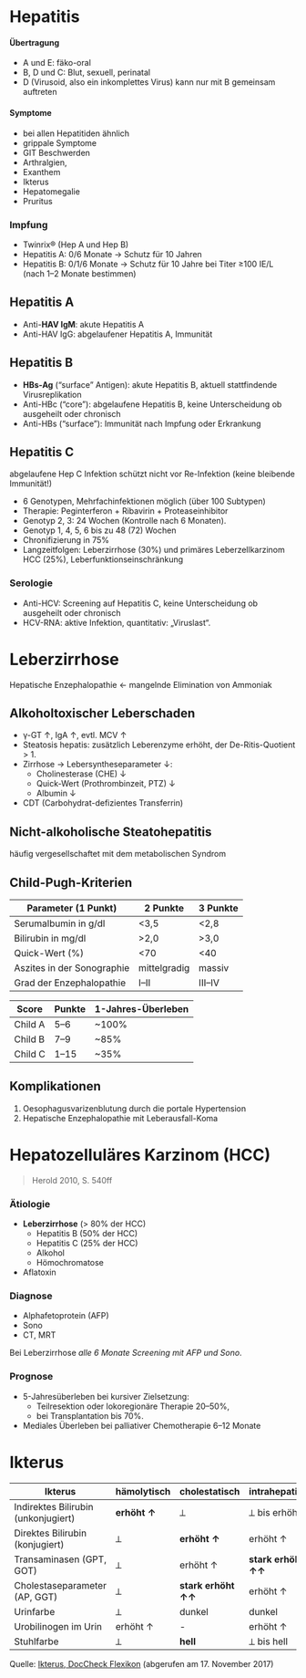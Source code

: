# Hepatitis

#### Übertragung
- A und E: fäko-oral- B, D und C: Blut, sexuell, perinatal
- D (Virusoid, also ein inkomplettes Virus) kann nur mit B gemeinsam auftreten#### Symptome
- bei allen Hepatitiden ähnlich
- grippale Symptome
- GIT Beschwerden
- Arthralgien,- Exanthem- Ikterus
- Hepatomegalie
- Pruritus

### Impfung

- Twinrix® (Hep A und Hep B)
- Hepatitis A: 0/6 Monate → Schutz für 10 Jahren
- Hepatitis B: 0/1/6 Monate → Schutz für 10 Jahre bei Titer ≥100 IE/L (nach 1–2 Monate bestimmen)


## Hepatitis A


- Anti-**HAV IgM**: akute Hepatitis A
- Anti-HAV IgG: abgelaufener Hepatitis A, Immunität


## Hepatitis B


- **HBs-Ag** (“surface” Antigen): akute Hepatitis B, aktuell stattfindende Virusreplikation
- Anti-HBc (“core”): abgelaufene Hepatitis B, keine Unterscheidung ob ausgeheilt oder chronisch
- Anti-HBs (“surface”): Immunität nach Impfung oder Erkrankung




## Hepatitis C

abgelaufene Hep C Infektion schützt nicht vor Re-Infektion (keine bleibende Immunität!)- 6 Genotypen, Mehrfachinfektionen möglich (über 100 Subtypen)
- Therapie: Peginterferon + Ribavirin + Proteaseinhibitor- Genotyp 2, 3: 24 Wochen (Kontrolle nach 6 Monaten).- Genotyp 1, 4, 5, 6 bis zu 48 (72) Wochen- Chronifizierung in 75%- Langzeitfolgen: Leberzirrhose (30%) und primäres Leberzellkarzinom HCC (25%),Leberfunktionseinschränkung
<!-- neue Therapien? -->
### Serologie

- Anti-HCV: Screening auf Hepatitis C, keine Unterscheidung ob ausgeheilt oder chronisch
- HCV-RNA: aktive Infektion, quantitativ: „Viruslast“.

# Leberzirrhose

Hepatische Enzephalopathie ← mangelnde Elimination von Ammoniak

## Alkoholtoxischer Leberschaden

- γ-GT ↑, IgA ↑, evtl. MCV ↑
- Steatosis hepatis: zusätzlich Leberenzyme erhöht, der De-Ritis-Quotient > 1. 
- Zirrhose → Lebersyntheseparameter ↓:
	- Cholinesterase (CHE) ↓
	- Quick-Wert (Prothrombinzeit, PTZ) ↓
	- Albumin ↓
- CDT (Carbohydrat-defizientes Transferrin)

## Nicht-alkoholische Steatohepatitis

häufig vergesellschaftet mit dem metabolischen Syndrom

## Child-Pugh-Kriterien

| Parameter (1 Punkt)                | 2 Punkte     | 3 Punkte |
|------------------------------------|--------------|----------|
| Serumalbumin in g/dl               | <3,5         | <2,8     |
| Bilirubin in mg/dl                 | >2,0         | >3,0     |
| Quick-Wert (%)                     | <70          | <40      |
| Aszites in der Sonographie         | mittelgradig | massiv   |
| Grad der Enzephalopathie           | I–II         | III–IV   |


| Score   | Punkte | 1-Jahres-Überleben |
|---------|--------|--------------------|
| Child A | 5–6    | ~100%              |
| Child B | 7–9    | ~85%               |
| Child C | 1–15   | ~35%               |



## Komplikationen

1. Oesophagusvarizenblutung durch die portale Hypertension2. Hepatische Enzephalopathie mit Leberausfall-Koma

# Hepatozelluläres Karzinom (HCC)

> Herold 2010, S. 540ff

### Ätiologie

- **Leberzirrhose** (> 80% der HCC)
	- Hepatitis B (50% der HCC) 
	- Hepatitis C (25% der HCC)
	- Alkohol
	- Hömochromatose
- Aflatoxin

### Diagnose

- Alphafetoprotein (AFP)
- Sono
- CT, MRT

Bei Leberzirrhose *alle 6 Monate Screening mit AFP und Sono*.

### Prognose

- 5-Jahresüberleben bei kursiver Zielsetzung:
	- Teilresektion oder lokoregionäre Therapie 20–50%,
	- bei Transplantation bis 70%.
- Mediales Überleben bei palliativer Chemotherapie 6–12 Monate

# Ikterus

| Ikterus                             | hämolytisch  | cholestatisch       | intrahepatisch      |
|-------------------------------------|--------------|---------------------|---------------------|
| Indirektes Bilirubin (unkonjugiert) | **erhöht ↑** | ⟂                   | ⟂ bis erhöht ↑      |
| Direktes Bilirubin (konjugiert)     | ⟂            | **erhöht ↑**        | erhöht ↑            |
| Transaminasen (GPT, GOT)            | ⟂            | erhöht ↑            | **stark erhöht ↑↑** |
| Cholestaseparameter (AP, GGT)       | ⟂            | **stark erhöht ↑↑** | erhöht ↑            |
| Urinfarbe                           | ⟂            | dunkel              | dunkel              |
| Urobilinogen im Urin                | erhöht ↑     | -                   | erhöht ↑            |
| Stuhlfarbe                          | ⟂            | **hell**            | ⟂ bis hell          |

Quelle: [Ikterus, DocCheck Flexikon](http://flexikon.doccheck.com/de/Ikterus#Differentialdiagnose) (abgerufen am 17. November 2017) 